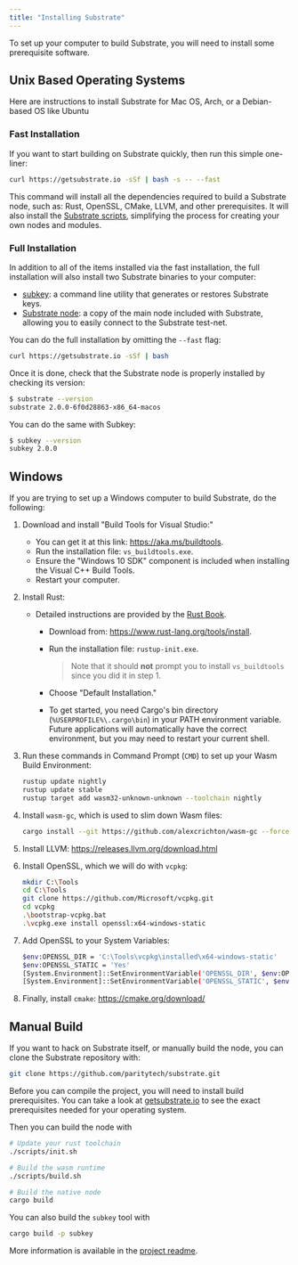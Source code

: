 ```yaml
---
title: "Installing Substrate"
---
```


To set up your computer to build Substrate, you will need to install some prerequisite software.

## Unix Based Operating Systems

Here are instructions to install Substrate for Mac OS, Arch, or a Debian-based OS like Ubuntu

### Fast Installation

If you want to start building on Substrate quickly, then run this simple one-liner:

```bash
curl https://getsubstrate.io -sSf | bash -s -- --fast
```

This command will install all the dependencies required to build a Substrate node, such as: Rust, OpenSSL, CMake, LLVM, and other prerequisites. It will also install the [Substrate scripts](getting-started/using-the-substrate-scripts.md), simplifying the process for creating your own nodes and modules.

### Full Installation

In addition to all of the items installed via the fast installation, the full installation will also install two Substrate binaries to your computer:

* [subkey](https://github.com/paritytech/substrate/tree/master/subkey): a command line utility that generates or restores Substrate keys.
* [Substrate node](https://github.com/paritytech/substrate/tree/master/node): a copy of the main node included with Substrate, allowing you to easily connect to the Substrate test-net.

You can do the full installation by omitting the `--fast` flag:

```bash
curl https://getsubstrate.io -sSf | bash
```

Once it is done, check that the Substrate node is properly installed by checking its version:

```bash
$ substrate --version
substrate 2.0.0-6f0d28863-x86_64-macos
```

You can do the same with Subkey:

```bash
$ subkey --version
subkey 2.0.0
```

## Windows

If you are trying to set up a Windows computer to build Substrate, do the following:

1. Download and install "Build Tools for Visual Studio:"

    * You can get it at this link: https://aka.ms/buildtools.
    * Run the installation file: `vs_buildtools.exe`.
    * Ensure the "Windows 10 SDK" component is included when installing the Visual C++ Build Tools.
    * Restart your computer.

2. Install Rust:

    * Detailed instructions are provided by the [Rust Book](https://doc.rust-lang.org/book/ch01-01-installation.html#installing-rustup-on-windows).
        * Download from: https://www.rust-lang.org/tools/install.
        * Run the installation file: `rustup-init.exe`.

            > Note that it should **not** prompt you to install `vs_buildtools` since you did it in step 1.

        * Choose "Default Installation."
        * To get started, you need Cargo's bin directory (`%USERPROFILE%\.cargo\bin`) in your PATH environment variable. Future applications will automatically have the correct environment, but you may need to restart your current shell.

3. Run these commands in Command Prompt (`CMD`) to set up your Wasm Build Environment:

    ```bash
    rustup update nightly
    rustup update stable
    rustup target add wasm32-unknown-unknown --toolchain nightly
    ```

4. Install `wasm-gc`, which is used to slim down Wasm files:

    ```bash
    cargo install --git https://github.com/alexcrichton/wasm-gc --force
    ```

5. Install LLVM: https://releases.llvm.org/download.html

6. Install OpenSSL, which we will do with `vcpkg`:

    ```bash
    mkdir C:\Tools
    cd C:\Tools
    git clone https://github.com/Microsoft/vcpkg.git
    cd vcpkg
    .\bootstrap-vcpkg.bat
    .\vcpkg.exe install openssl:x64-windows-static
    ```

7. Add OpenSSL to your System Variables:

    ```bash
    $env:OPENSSL_DIR = 'C:\Tools\vcpkg\installed\x64-windows-static'
    $env:OPENSSL_STATIC = 'Yes'
    [System.Environment]::SetEnvironmentVariable('OPENSSL_DIR', $env:OPENSSL_DIR, [System.EnvironmentVariableTarget]::User)
    [System.Environment]::SetEnvironmentVariable('OPENSSL_STATIC', $env:OPENSSL_STATIC, [System.EnvironmentVariableTarget]::User)
    ```

8. Finally, install `cmake`: https://cmake.org/download/

## Manual Build

If you want to hack on Substrate itself, or manually build the node, you can clone the Substrate repository with:

```bash
git clone https://github.com/paritytech/substrate.git
```

Before you can compile the project, you will need to install build prerequisites. You can take a look at [getsubstrate.io](https://getsubstrate.io/) to see the exact prerequisites needed for your operating system.

Then you can build the node with

```bash
# Update your rust toolchain
./scripts/init.sh

# Build the wasm runtime
./scripts/build.sh

# Build the native node
cargo build
```

You can also build the `subkey` tool with

```bash
cargo build -p subkey
```

More information is available in the [project readme](https://github.com/paritytech/substrate/#substrate).
